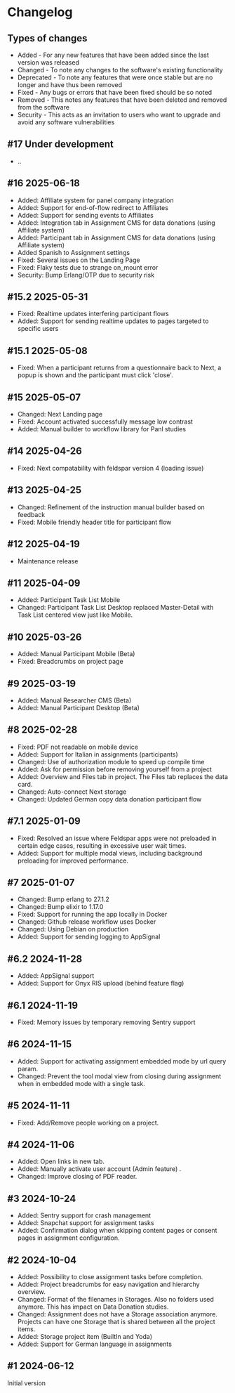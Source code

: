 # Changelog

## Types of changes

* Added - For any new features that have been added since the last version was released
* Changed - To note any changes to the software's existing functionality
* Deprecated - To note any features that were once stable but are no longer and have thus been removed
* Fixed - Any bugs or errors that have been fixed should be so noted
* Removed - This notes any features that have been deleted and removed from the software
* Security - This acts as an invitation to users who want to upgrade and avoid any software vulnerabilities

## \#17 Under development
* ..

## \#16 2025-06-18
* Added: Affiliate system for panel company integration
* Added: Support for end-of-flow redirect to Affiliates
* Added: Support for sending events to Affiliates
* Added: Integration tab in Assignment CMS for data donations (using Affiliate system)
* Added: Participant tab in Assignment CMS for data donations (using Affiliate system)
* Added Spanish to Assignment settings
* Fixed: Several issues on the Landing Page
* Fixed: Flaky tests due to strange on_mount error
* Security: Bump Erlang/OTP due to security risk

## \#15.2 2025-05-31
* Fixed: Realtime updates interfering participant flows
* Added: Support for sending realtime updates to pages targeted to specific users

## \#15.1 2025-05-08
* Fixed: When a participant returns from a questionnaire back to Next, a popup is shown and the participant must click  'close'.

## \#15 2025-05-07
* Changed: Next Landing page
* Fixed: Account activated successfully message low contrast
* Added: Manual builder to workflow library for Panl studies

## \#14 2025-04-26
* Fixed: Next compatability with feldspar version 4 (loading issue)

## \#13 2025-04-25
* Changed: Refinement of the instruction manual builder based on feedback
* Fixed: Mobile friendly header title for participant flow

## \#12 2025-04-19
* Maintenance release

## \#11 2025-04-09

* Added: Participant Task List Mobile
* Changed: Participant Task List Desktop replaced Master-Detail with Task List centered view just like Mobile.

## \#10 2025-03-26

* Added: Manual Participant Mobile (Beta)
* Fixed: Breadcrumbs on project page

## \#9 2025-03-19

* Added: Manual Researcher CMS (Beta)
* Added: Manual Participant Desktop (Beta)

## \#8 2025-02-28

* Fixed: PDF not readable on mobile device
* Added: Support for Italian in assignments (participants)
* Changed: Use of authorization module to speed up compile time
* Added: Ask for permission before removing yourself from a project
* Added: Overview and Files tab in project. The Files tab replaces the data card.
* Changed: Auto-connect Next storage
* Changed: Updated German copy data donation participant flow

## \#7.1 2025-01-09

* Fixed: Resolved an issue where Feldspar apps were not preloaded in certain edge cases, resulting in excessive user wait times.
* Added: Support for multiple modal views, including background preloading for improved performance.

## \#7 2025-01-07

* Changed: Bump erlang to 27.1.2
* Changed: Bump elixir to 1.17.0
* Fixed: Support for running the app locally in Docker
* Changed: Github release workflow uses Docker
* Changed: Using Debian on production
* Added: Support for sending logging to AppSignal

## \#6.2 2024-11-28

* Added: AppSignal support
* Added: Support for Onyx RIS upload (behind feature flag)

## \#6.1 2024-11-19

* Fixed: Memory issues by temporary removing Sentry support

## \#6 2024-11-15

* Added: Support for activating assignment embedded mode by url query param.
* Changed: Prevent the tool modal view from closing during assignment when in embedded mode with a single task.

## \#5 2024-11-11

* Fixed: Add/Remove people working on a project.

## \#4 2024-11-06

* Added: Open links in new tab.
* Added: Manually activate user account (Admin feature)  .
* Changed: Improve closing of PDF reader.

## \#3 2024-10-24

* Added: Sentry support for crash management
* Added: Snapchat support for assignment tasks
* Added: Confirmation dialog when skipping content pages or consent pages in assignment configuration.

## \#2 2024-10-04

* Added: Possibility to close assignment tasks before completion.
* Added: Project breadcrumbs for easy navigation and hierarchy overview.
* Changed: Format of the filenames in Storages. Also no folders used anymore. This has impact on Data Donation studies.
* Changed: Assignment does not have a Storage association anymore. Projects can have one Storage that is shared between all the project items.
* Added: Storage project item (BuiltIn and Yoda)
* Added: Support for German language in assignments

## \#1 2024-06-12

Initial version
